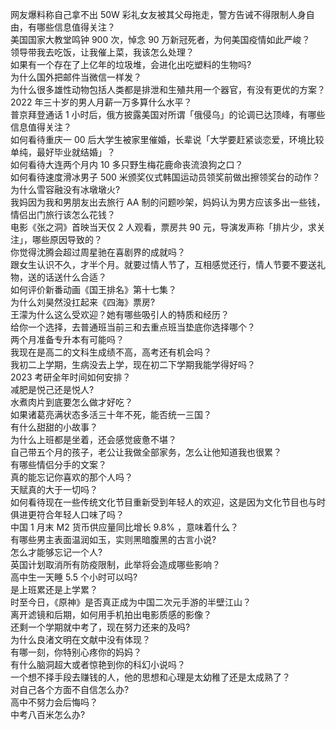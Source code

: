 网友爆料称自己拿不出 50W 彩礼女友被其父母拖走，警方告诫不得限制人身自由，有哪些信息值得关注？  
美国国家大教堂鸣钟 900 次，悼念 90 万新冠死者，为何美国疫情如此严峻？  
领导带我去吃饭，让我催上菜，我该怎么处理？  
如果有一个存在了上亿年的垃圾堆，会进化出吃塑料的生物吗?  
为什么国外把邮件当微信一样发？  
为什么很多雄性动物包括人类都是排泄和生殖共用一个器官，有没有更优的方案？  
2022 年三十岁的男人月薪一万多算什么水平？  
普京拜登通话 1 小时后，俄方披露美国对所谓「俄侵乌」的论调已达顶峰，有哪些信息值得关注？  
如何看待重庆一 00 后大学生被家里催婚，长辈说「大学要赶紧谈恋爱，环境比较单纯，最好毕业就结婚」？  
如何看待大连两个月内 10 多只野生梅花鹿命丧流浪狗之口？  
如何看待速度滑冰男子 500 米颁奖仪式韩国运动员领奖前做出擦领奖台的动作？  
为什么雪容融没有冰墩墩火?  
我妈因为我和男朋友出去旅行 AA 制的问题吵架，妈妈认为男方应该多出一些钱，情侣出门旅行该怎么花钱？  
电影《张之洞》首映当天仅 2 人观看，票房共 90 元，导演发声称「排片少，求关注」，哪些原因导致的？  
你觉得沈腾会超过周星驰在喜剧界的成就吗？  
跟女生认识不久，才半个月。就要过情人节了，互相感觉还行，情人节要不要送礼物，送的话送什么合适？  
如何评价新番动画《国王排名》第十七集？  
为什么刘昊然没扛起来《四海》票房?  
王濛为什么这么受欢迎？她有哪些吸引人的特质和经历？  
给你一个选择，去普通班当前三和去重点班当垫底你选择哪个？  
两个月准备专升本有可能吗？  
我现在是高二的文科生成绩不高，高考还有机会吗？  
我初二上学期，生病没去上学，现在初二下学期我能学得好吗？  
2023 考研全年时间如何安排？  
减肥是悦己还是悦人?  
水煮肉片到底要怎么做才好吃？  
如果诸葛亮满状态多活三十年不死，能否统一三国？  
有什么甜甜的小故事？  
为什么上班都是坐着，还会感觉疲惫不堪？  
自己带五个月的孩子，老公让我做全部家务，怎么让他知道我也很累？  
有哪些情侣分手的文案？  
真的能忘记你喜欢的那个人吗？  
天赋真的大于一切吗？  
如何看待现在一些传统文化节目重新受到年轻人的欢迎，这是因为文化节目也与时俱进更符合年轻人口味了吗？  
中国 1 月末 M2 货币供应量同比增长 9.8% ，意味着什么？  
有哪些男主表面温润如玉，实则黑暗腹黑的古言小说?  
怎么才能够忘记一个人?  
英国计划取消所有防疫限制，此举将会造成哪些影响？  
高中生一天睡 5.5 个小时可以吗?  
是上班累还是上学累？  
时至今日，《原神》是否真正成为中国二次元手游的半壁江山？  
离开滤镜和后期，如何用手机拍出电影质感的影像？  
还剩一个学期就中考了，现在努力还来的及吗?  
为什么良渚文明在文献中没有体现？  
有哪一刻，你特别心疼你的妈妈？  
有什么脑洞超大或者惊艳到你的科幻小说吗？  
一个想不择手段去赚钱的人，他的思想和心理是太幼稚了还是太成熟了？  
对自己各个方面不自信怎么办?  
高中不努力会后悔吗？  
中考八百米怎么办?  
